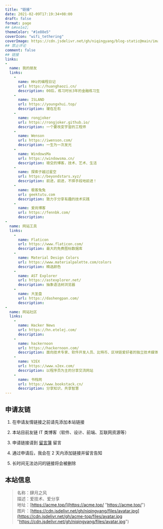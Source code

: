 ```yaml
---
title: "链接"
date: 2021-02-09T17:19:34+08:00
draft: false
format: page
## &#xe1e2;
themeColor: "#1e88e5"
coverIcon: "wifi_tethering"
coverImage: https://cdn.jsdelivr.net/gh/niqingyang/blog-static@main/images/2021/04/20210410225514-headerbg_links.jpeg
## 禁止评论
comment: false
## 链接
links: 
-
  name: 我的朋友
  links:
    - 
      name: HHz的编程日记
      url: https://huanghaozi.cn/
      description: 00后，练习时长3年的金融练习生
    - 
      name: ISLAND
      url: https://youngxhui.top/
      description: 瑷在左右
    - 
      name: rongjoker
      url: https://rongjoker.github.io/
      description: 一个要改变宇宙的工程师
    - 
      name: Wenson
      url: https://iwenson.com/
      description: 一生为一次发光
    - 
      name: WindowsMa
      url: https://windowsma.cn/
      description: 琅殳的博客，技术、艺术、生活
    - 
      name: 探索子越过星空
      url: https://beyondstars.xyz/
      description: 前进，前进，不择手段地前进！
    - 
      name: 极客兔兔
      url: geektutu.com
      description: 致力于分享有趣的技术实践
    - 
      name: 爱尚博客
      url: https://fennbk.com/
      description: 
-
  name: 网站工具
  links:
    - 
      name: Flaticon
      url: https://www.flaticon.com/
      description: 最大的免费图标数据库
    - 
      name: Material Design Colors
      url: https://www.materialpalette.com/colors
      description: 精选颜色
    - 
      name: AST Explorer
      url: https://astexplorer.net/
      description: 抽象语法树浏览器
    - 
      name: 大圣盘
      url: https://dashengpan.com/
      description: 
-
  name: 网站社区
  links:
    - 
      name: Hacker News
      url: https://hn.etelej.com/
      description: 
    - 
      name: hackernoon
      url: https://hackernoon.com/
      description: 面向技术专家、软件开发人员、比特币、区块链爱好者的独立技术媒体网站
    - 
      name: V2EX
      url: https://www.v2ex.com/
      description: 以程序员为主的分享交流网站
    - 
      name: 书栈网
      url: https://www.bookstack.cn/
      description: 分享知识，共享智慧
---
```


## 申请友链

1. 在申请友情链接之前请先添加本站链接

2. 本站目前友链 IT 类博客（软件、设计、前端、互联网资源等）

3. 申请链接请到 [留言簿](/guestbook "留言簿") 留言

4. 通过申请后，我会在 2 天内添加链接并留言告知

5. 长时间无法访问的链接将会被删除

## 本站信息

<info>

> 名称：肆月之风  
> 描述：爱技术、爱分享  
> 地址：[https://acme.top/](https://acme.top/ "https://acme.top/")  
> 图片：[https://cdn.jsdelivr.net/gh/niqingyang/files/avatar.jpg](https://cdn.jsdelivr.net/gh/acme-top/files/avatar.jpg "https://cdn.jsdelivr.net/gh/niqingyang/files/avatar.jpg")

</info>
